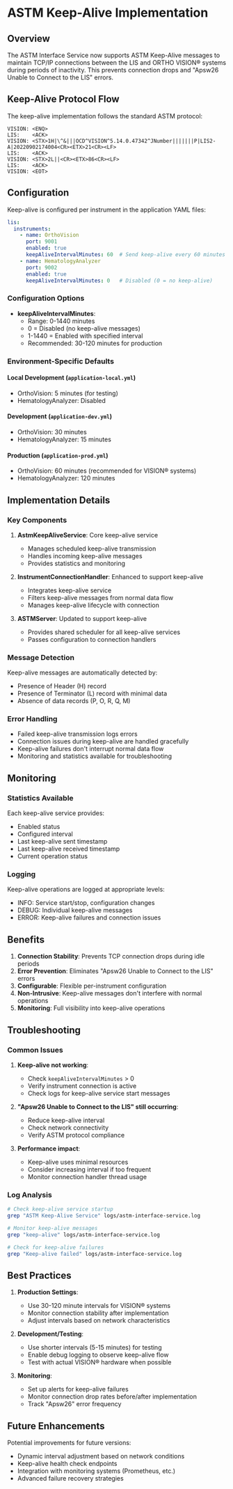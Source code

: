 # ASTM Keep-Alive Implementation

## Overview

The ASTM Interface Service now supports ASTM Keep-Alive messages to maintain TCP/IP connections between the LIS and ORTHO VISION® systems during periods of inactivity. This prevents connection drops and "Apsw26 Unable to Connect to the LIS" errors.

## Keep-Alive Protocol Flow

The keep-alive implementation follows the standard ASTM protocol:

```
VISION: <ENQ>
LIS:    <ACK>
VISION: <STX>1H|\^&|||OCD^VISION^5.14.0.47342^JNumber|||||||P|LIS2-A|20220902174004<CR><ETX>21<CR><LF>
LIS:    <ACK>
VISION: <STX>2L||<CR><ETX>86<CR><LF>
LIS:    <ACK>
VISION: <EOT>
```

## Configuration

Keep-alive is configured per instrument in the application YAML files:

```yaml
lis:
  instruments:
    - name: OrthoVision
      port: 9001
      enabled: true
      keepAliveIntervalMinutes: 60  # Send keep-alive every 60 minutes
    - name: HematologyAnalyzer
      port: 9002
      enabled: true
      keepAliveIntervalMinutes: 0   # Disabled (0 = no keep-alive)
```

### Configuration Options

- **keepAliveIntervalMinutes**: 
  - Range: 0-1440 minutes
  - 0 = Disabled (no keep-alive messages)
  - 1-1440 = Enabled with specified interval
  - Recommended: 30-120 minutes for production

### Environment-Specific Defaults

#### Local Development (`application-local.yml`)
- OrthoVision: 5 minutes (for testing)
- HematologyAnalyzer: Disabled

#### Development (`application-dev.yml`)
- OrthoVision: 30 minutes
- HematologyAnalyzer: 15 minutes

#### Production (`application-prod.yml`)
- OrthoVision: 60 minutes (recommended for VISION® systems)
- HematologyAnalyzer: 120 minutes

## Implementation Details

### Key Components

1. **AstmKeepAliveService**: Core keep-alive service
   - Manages scheduled keep-alive transmission
   - Handles incoming keep-alive messages
   - Provides statistics and monitoring

2. **InstrumentConnectionHandler**: Enhanced to support keep-alive
   - Integrates keep-alive service
   - Filters keep-alive messages from normal data flow
   - Manages keep-alive lifecycle with connection

3. **ASTMServer**: Updated to support keep-alive
   - Provides shared scheduler for all keep-alive services
   - Passes configuration to connection handlers

### Message Detection

Keep-alive messages are automatically detected by:
- Presence of Header (H) record
- Presence of Terminator (L) record with minimal data
- Absence of data records (P, O, R, Q, M)

### Error Handling

- Failed keep-alive transmission logs errors
- Connection issues during keep-alive are handled gracefully
- Keep-alive failures don't interrupt normal data flow
- Monitoring and statistics available for troubleshooting

## Monitoring

### Statistics Available

Each keep-alive service provides:
- Enabled status
- Configured interval
- Last keep-alive sent timestamp
- Last keep-alive received timestamp
- Current operation status

### Logging

Keep-alive operations are logged at appropriate levels:
- INFO: Service start/stop, configuration changes
- DEBUG: Individual keep-alive messages
- ERROR: Keep-alive failures and connection issues

## Benefits

1. **Connection Stability**: Prevents TCP connection drops during idle periods
2. **Error Prevention**: Eliminates "Apsw26 Unable to Connect to the LIS" errors
3. **Configurable**: Flexible per-instrument configuration
4. **Non-Intrusive**: Keep-alive messages don't interfere with normal operations
5. **Monitoring**: Full visibility into keep-alive operations

## Troubleshooting

### Common Issues

1. **Keep-alive not working**:
   - Check `keepAliveIntervalMinutes` > 0
   - Verify instrument connection is active
   - Check logs for keep-alive service start messages

2. **"Apsw26 Unable to Connect to the LIS" still occurring**:
   - Reduce keep-alive interval
   - Check network connectivity
   - Verify ASTM protocol compliance

3. **Performance impact**:
   - Keep-alive uses minimal resources
   - Consider increasing interval if too frequent
   - Monitor connection handler thread usage

### Log Analysis

```bash
# Check keep-alive service startup
grep "ASTM Keep-Alive Service" logs/astm-interface-service.log

# Monitor keep-alive messages
grep "keep-alive" logs/astm-interface-service.log

# Check for keep-alive failures
grep "Keep-alive failed" logs/astm-interface-service.log
```

## Best Practices

1. **Production Settings**:
   - Use 30-120 minute intervals for VISION® systems
   - Monitor connection stability after implementation
   - Adjust intervals based on network characteristics

2. **Development/Testing**:
   - Use shorter intervals (5-15 minutes) for testing
   - Enable debug logging to observe keep-alive flow
   - Test with actual VISION® hardware when possible

3. **Monitoring**:
   - Set up alerts for keep-alive failures
   - Monitor connection drop rates before/after implementation
   - Track "Apsw26" error frequency

## Future Enhancements

Potential improvements for future versions:
- Dynamic interval adjustment based on network conditions
- Keep-alive health check endpoints
- Integration with monitoring systems (Prometheus, etc.)
- Advanced failure recovery strategies
